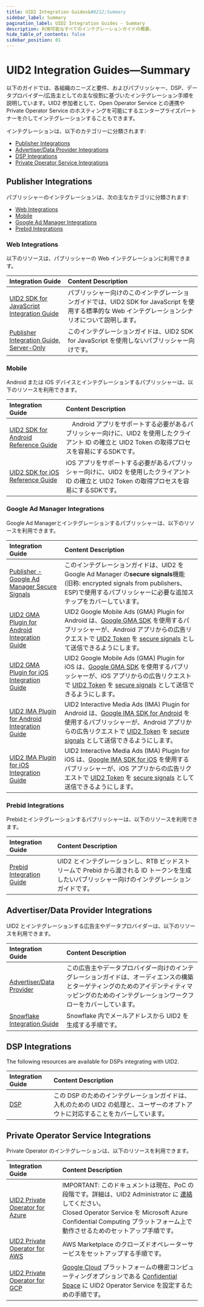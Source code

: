 ```yaml
---
title: UID2 Integration Guides&#8212;Summary
sidebar_label: Summary
pagination_label: UID2 Integration Guides - Summary
description: 利用可能なすべてのインテグレーションガイドの概要。
hide_table_of_contents: false
sidebar_position: 01
---
```


# UID2 Integration Guides&#8212;Summary

以下のガイドでは、各組織のニーズと要件、およびパブリッシャー、DSP、データプロバイダー/広告主としての主な役割に基づいたインテグレーション手順を説明しています。UID2 参加者として、Open Operator Service との連携や Private Operator Service のホスティングを可能にするエンタープライズパートナーを介してインテグレーションすることもできます。

インテグレーションは、以下のカテゴリーに分類されます:

- [Publisher Integrations](#publisher-integrations)
- [Advertiser/Data Provider Integrations](#advertiserdata-provider-integrations)
- [DSP Integrations](#dsp-integrations)
- [Private Operator Service Integrations](#private-operator-service-integrations)

## Publisher Integrations

パブリッシャーのインテグレーションは、次の主なカテゴリに分類されます:

- [Web Integrations](#web-integrations)
- [Mobile](#mobile)
- [Google Ad Manager Integrations](#google-ad-manager-integrations)
- [Prebid Integrations](#prebid-integrations)

### Web Integrations

以下のリソースは、パブリッシャーの Web インテグレーションに利用できます。

| Integration Guide                                                                           | Content Description                                                                                                                                                                            |
| :------------------------------------------------------------------------------------------ | :--------------------------------------------------------------------------------------------------------------------------------------------------------------------------------------------- |
| [UID2 SDK for JavaScript Integration Guide](publisher-client-side.md) | パブリッシャー向けのこのインテグレーションガイドでは、UID2 SDK for JavaScript を使用する標準的な Web インテグレーションシナリオについて説明します。|
| [Publisher Integration Guide, Server-Only](custom-publisher-integration.md) | このインテグレーションガイドは、UID2 SDK for JavaScript を使用しないパブリッシャー向けです。|

### Mobile

Android または iOS デバイスとインテグレーションするパブリッシャーは、以下のリソースを利用できます。

| Integration Guide |  Content Description |
| :--- | :--- |
| [UID2 SDK for Android Reference Guide](../sdks/uid2-sdk-ref-android.md) |　Android アプリをサポートする必要があるパブリッシャー向けに、UID2 を使用したクライアント ID の確立と UID2 Token の取得プロセスを容易にするSDKです。 |
| [UID2 SDK for iOS Reference Guide](../sdks/uid2-sdk-ref-ios.md) | iOS アプリをサポートする必要があるパブリッシャー向けに、UID2 を使用したクライアント ID の確立と UID2 Token の取得プロセスを容易にするSDKです。 |

### Google Ad Manager Integrations

Google Ad Managerとインテグレーションするパブリッシャーは、以下のリソースを利用できます。

| Integration Guide                                                        | Content Description                                                                                                                                                                                    |
| :----------------------------------------------------------------------- | :----------------------------------------------------------------------------------------------------------------------------------------------------------------------------------------------------- |
| [Publisher - Google Ad Manager Secure Signals](google-ss-integration.md) | このインテグレーションガイドは、UID2 を Google Ad Manager の**secure signals**機能 (旧称: encrypted signals from publishers、ESP)で使用するパブリッシャーに必要な追加ステップをカバーしています。 |
| [UID2 GMA Plugin for Android Integration Guide](mobile-plugin-gma-android.md) | UID2 Google Mobile Ads (GMA) Plugin for Android は、[Google GMA SDK](https://developers.google.com/ad-manager/mobile-ads-sdk) を使用するパブリッシャーが、Android アプリからの広告リクエストで [UID2 Token](../ref-info/glossary-uid.md#gl-uid2-token) を [secure signals](https://support.google.com/admob/answer/11556288) として送信できるようにします。 |
| [UID2 GMA Plugin for iOS Integration Guide](mobile-plugin-gma-ios.md) | UID2 Google Mobile Ads (GMA) Plugin for iOS は、[Google GMA SDK](https://developers.google.com/ad-manager/mobile-ads-sdk) を使用するパブリッシャーが、iOS アプリからの広告リクエストで [UID2 Token](../ref-info/glossary-uid.md#gl-uid2-token) を [secure signals](https://support.google.com/admob/answer/11556288) として送信できるようにします。 |
| [UID2 IMA Plugin for Android Integration Guide](mobile-plugin-ima-android.md) | UID2 Interactive Media Ads (IMA) Plugin for Android は、[Google IMA SDK for Android](https://developers.google.com/interactive-media-ads/docs/sdks/android/client-side) を使用するパブリッシャーが、Android アプリからの広告リクエストで [UID2 Token](../ref-info/glossary-uid.md#gl-uid2-token) を [secure signals](https://support.google.com/admob/answer/11556288) として送信できるようにします。 |
| [UID2 IMA Plugin for iOS Integration Guide](mobile-plugin-ima-ios.md) | UID2 Interactive Media Ads (IMA) Plugin for iOS は、[Google IMA SDK for iOS](https://developers.google.com/interactive-media-ads/docs/sdks/ios/client-side) を使用するパブリッシャーが、iOS アプリからの広告リクエストで [UID2 Token](../ref-info/glossary-uid.md#gl-uid2-token) を [secure signals](https://support.google.com/admob/answer/11556288) として送信できるようにします。 |

### Prebid Integrations

Prebidとインテグレーションするパブリッシャーは、以下のリソースを利用できます。

| Integration Guide |  Content Description |
| :--- | :--- |
| [Prebid Integration Guide](integration-prebid.md) | UID2 とインテグレーションし、RTB ビッドストリームで Prebid から渡される ID トークンを生成したいパブリッシャー向けのインテグレーションガイドです。 |

## Advertiser/Data Provider Integrations

UID2 とインテグレーションする広告主やデータプロバイダーは、以下のリソースを利用できます。

| Integration Guide                                       | Content Description                                                                            |
| :------------------------------------------------------ | :--------------------------------------------------------------------------------------------- |
| [Advertiser/Data Provider](./advertiser-dataprovider-guide.md)                              | この広告主やデータプロバイダー向けのインテグレーションガイドは、オーディエンスの構築とターゲティングのためのアイデンティティマッピングのためのインテグレーションワークフローをカバーしています。 |
| [Snowflake Integration Guide](snowflake_integration.md) | Snowflake 内でメールアドレスから UID2 を生成する手順です。 |

## DSP Integrations

The following resources are available for DSPs integrating with UID2.

| Integration Guide |  Content Description |
| :--- | :--- |
| [DSP](./dsp-guide.md)                                                                       | この DSP のためのインテグレーションガイドは、入札のための UID2 の処理と、ユーザーのオプトアウトに対応することをカバーしています。                                                              |

## Private Operator Service Integrations

Private Operator のインテグレーションは、以下のリソースを利用できます。

| Integration Guide                                                                                | Content Description                                                                                                                                                                                                                                                           |
| :----------------------------------------------------------------------------------------------- | :---------------------------------------------------------------------------------------------------------------------------------------------------------------------------------------------------------------------------------------------------------------------------- |
| [UID2 Private Operator for Azure](operator-guide-azure-enclave.md) | IMPORTANT: このドキュメントは現在、PoC の段階です。詳細は、UID2 Administrator に [連絡](../getting-started/gs-account-setup.md#contact-info) してください。<br/>Closed Operator Service を Microsoft Azure Confidential Computing プラットフォーム上で動作させるためのセットアップ手順です。 |
| [UID2 Private Operator for AWS](operator-guide-aws-marketplace.md)                               | AWS Marketplace のクローズドオペレーターサービスをセットアップする手順です。 |
| [UID2 Private Operator for GCP](operator-private-gcp-confidential-space.md) | [Google Cloud](https://cloud.google.com/docs/overview/) プラットフォームの機密コンピューティングオプションである [Confidential Space](https://cloud.google.com/confidential-computing#confidential-space) に UID2 Operator Service を設定するための手順です。 |
